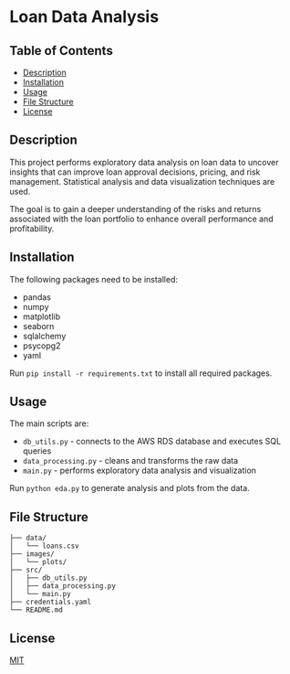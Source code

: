 # Loan Data Analysis

## Table of Contents

- [Description](#description)
- [Installation](#installation)
- [Usage](#usage)  
- [File Structure](#file-structure)
- [License](#license)

## Description

This project performs exploratory data analysis on loan data to uncover insights that can improve loan approval decisions, pricing, and risk management. Statistical analysis and data visualization techniques are used. 

The goal is to gain a deeper understanding of the risks and returns associated with the loan portfolio to enhance overall performance and profitability.

## Installation

The following packages need to be installed:
- pandas
- numpy
- matplotlib
- seaborn
- sqlalchemy
- psycopg2
- yaml

Run `pip install -r requirements.txt` to install all required packages.

## Usage

The main scripts are:

- `db_utils.py` - connects to the AWS RDS database and executes SQL queries
- `data_processing.py` - cleans and transforms the raw data
- `main.py` - performs exploratory data analysis and visualization 

Run `python eda.py` to generate analysis and plots from the data.

## File Structure
    
    ├── data/ 
    │   └── loans.csv  
    ├── images/
    │   └── plots/
    ├── src/
    │   ├── db_utils.py
    │   ├── data_processing.py 
    │   └── main.py
    ├── credentials.yaml
    └── README.md

## License

[MIT](https://choosealicense.com/licenses/mit/)